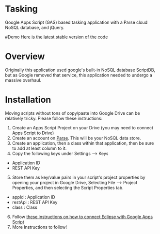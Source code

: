 # Tasking
Google Apps Script (GAS) based tasking application with a Parse cloud NoSQL database, and jQuery.

#Demo
[Here is the latest stable version of the code](https://script.google.com/macros/s/AKfycbzyVLq-EpbqWmYDdzUbMNPxMbXNPt3GjEL6WBcol4WAQRChDC8/exec)

# Overview
Originally this application used google's built-in NoSQL database ScriptDB, but as Google removed that service, this application needed to undergo a massive overhaul.


# Installation
Moving scripts without tons of copy/paste into Google Drive can be relatively tricky. Please follow these instructions:

1. Create an Apps Script Project on your Drive (you may need to connect Apps Script to Drive)
2. Create an account on [Parse](https://www.parse.com/). This will be your NoSQL data store.
3. Create an application, then a class within that application, then be sure to add at least column to it.
4. Copy the following keys under Settings --> Keys
  * Application ID
  * REST API Key
5. Store them as key/value pairs in your script's project properties by opening your project in Google Drive, Selecting File --> Project Properties, and then selecting the Script Properties tab.
  * appId : Application ID
  * restApi : REST API Key
  * class : Class
6. Follow [these instructions on how to connect Eclipse with Google Apps Script](http://googledevelopers.blogspot.com/2013/10/total-eclipse-of-apps-script.html)
7. More Instructions to follow!
